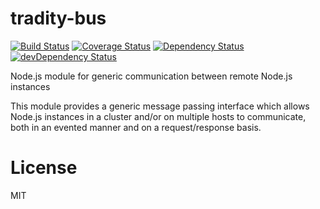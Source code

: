 tradity-bus
===========

[![Build Status](https://travis-ci.org/tradity/tradity-bus.svg?style=flat&branch=master)](https://travis-ci.org/tradity/tradity-bus?branch=master)
[![Coverage Status](https://coveralls.io/repos/tradity/tradity-bus/badge.svg?branch=master)](https://coveralls.io/r/tradity/tradity-bus?branch=master)
[![Dependency Status](https://david-dm.org/tradity/tradity-bus.svg?style=flat)](https://david-dm.org/tradity/tradity-bus)
[![devDependency Status](https://david-dm.org/tradity/tradity-bus/dev-status.svg?style=flat)](https://david-dm.org/tradity/tradity-bus#info=devDependencies)

Node.js module for generic communication between remote Node.js instances

This module provides a generic message passing interface which allows
Node.js instances in a cluster and/or on multiple hosts to communicate,
both in an evented manner and on a request/response basis.

License
=======
MIT
